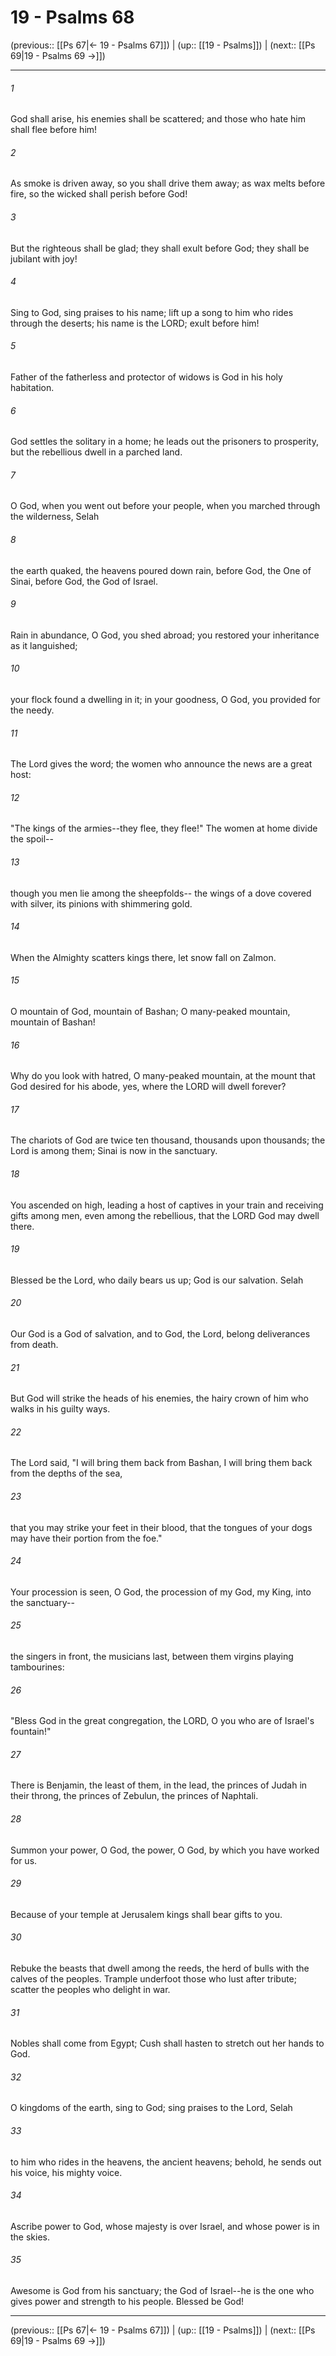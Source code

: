 # 19 - Psalms 68

(previous:: [[Ps 67|← 19 - Psalms 67]]) | (up:: [[19 - Psalms]]) | (next:: [[Ps 69|19 - Psalms 69 →]])

***


###### 1 
God shall arise, his enemies shall be scattered; and those who hate him shall flee before him! 

###### 2 
As smoke is driven away, so you shall drive them away; as wax melts before fire, so the wicked shall perish before God! 

###### 3 
But the righteous shall be glad; they shall exult before God; they shall be jubilant with joy! 

###### 4 
Sing to God, sing praises to his name; lift up a song to him who rides through the deserts; his name is the LORD; exult before him! 

###### 5 
Father of the fatherless and protector of widows is God in his holy habitation. 

###### 6 
God settles the solitary in a home; he leads out the prisoners to prosperity, but the rebellious dwell in a parched land. 

###### 7 
O God, when you went out before your people, when you marched through the wilderness, Selah 

###### 8 
the earth quaked, the heavens poured down rain, before God, the One of Sinai, before God, the God of Israel. 

###### 9 
Rain in abundance, O God, you shed abroad; you restored your inheritance as it languished; 

###### 10 
your flock found a dwelling in it; in your goodness, O God, you provided for the needy. 

###### 11 
The Lord gives the word; the women who announce the news are a great host: 

###### 12 
"The kings of the armies--they flee, they flee!" The women at home divide the spoil-- 

###### 13 
though you men lie among the sheepfolds-- the wings of a dove covered with silver, its pinions with shimmering gold. 

###### 14 
When the Almighty scatters kings there, let snow fall on Zalmon. 

###### 15 
O mountain of God, mountain of Bashan; O many-peaked mountain, mountain of Bashan! 

###### 16 
Why do you look with hatred, O many-peaked mountain, at the mount that God desired for his abode, yes, where the LORD will dwell forever? 

###### 17 
The chariots of God are twice ten thousand, thousands upon thousands; the Lord is among them; Sinai is now in the sanctuary. 

###### 18 
You ascended on high, leading a host of captives in your train and receiving gifts among men, even among the rebellious, that the LORD God may dwell there. 

###### 19 
Blessed be the Lord, who daily bears us up; God is our salvation. Selah 

###### 20 
Our God is a God of salvation, and to God, the Lord, belong deliverances from death. 

###### 21 
But God will strike the heads of his enemies, the hairy crown of him who walks in his guilty ways. 

###### 22 
The Lord said, "I will bring them back from Bashan, I will bring them back from the depths of the sea, 

###### 23 
that you may strike your feet in their blood, that the tongues of your dogs may have their portion from the foe." 

###### 24 
Your procession is seen, O God, the procession of my God, my King, into the sanctuary-- 

###### 25 
the singers in front, the musicians last, between them virgins playing tambourines: 

###### 26 
"Bless God in the great congregation, the LORD, O you who are of Israel's fountain!" 

###### 27 
There is Benjamin, the least of them, in the lead, the princes of Judah in their throng, the princes of Zebulun, the princes of Naphtali. 

###### 28 
Summon your power, O God, the power, O God, by which you have worked for us. 

###### 29 
Because of your temple at Jerusalem kings shall bear gifts to you. 

###### 30 
Rebuke the beasts that dwell among the reeds, the herd of bulls with the calves of the peoples. Trample underfoot those who lust after tribute; scatter the peoples who delight in war. 

###### 31 
Nobles shall come from Egypt; Cush shall hasten to stretch out her hands to God. 

###### 32 
O kingdoms of the earth, sing to God; sing praises to the Lord, Selah 

###### 33 
to him who rides in the heavens, the ancient heavens; behold, he sends out his voice, his mighty voice. 

###### 34 
Ascribe power to God, whose majesty is over Israel, and whose power is in the skies. 

###### 35 
Awesome is God from his sanctuary; the God of Israel--he is the one who gives power and strength to his people. Blessed be God!

***

(previous:: [[Ps 67|← 19 - Psalms 67]]) | (up:: [[19 - Psalms]]) | (next:: [[Ps 69|19 - Psalms 69 →]])
